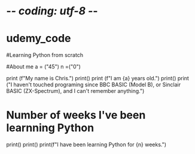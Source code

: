 # -*- coding: utf-8 -*-

# udemy_code
#Learning Python from scratch


#About me
a = ("45")
n =("0")

print (f"My name is Chris.")
print()
print (f"I am {a} years old.")
print()
print ("I haven't touched programing since BBC BASIC (Model B), or Sinclair BASIC (ZX-Spectrum), and I can't remember anything.")

# Number of weeks I've been learnning Python

print()
print()
print(f"I have been learning Python for {n} weeks.")
